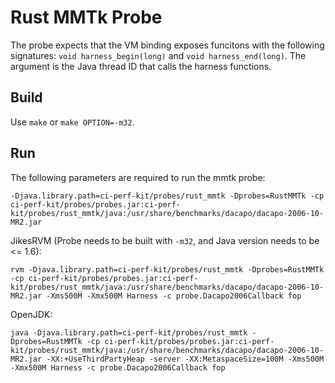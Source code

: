 Rust MMTk Probe
===

The probe expects that the VM binding exposes funcitons with the following signatures: `void harness_begin(long)` and `void harness_end(long)`. The argument is the Java thread ID that calls the harness functions. 

Build
---

Use `make` or `make OPTION=-m32`. 

Run
---

The following parameters are required to run the mmtk probe: 
```
-Djava.library.path=ci-perf-kit/probes/rust_mmtk -Dprobes=RustMMTk -cp ci-perf-kit/probes/probes.jar:ci-perf-kit/probes/rust_mmtk/java:/usr/share/benchmarks/dacapo/dacapo-2006-10-MR2.jar
```

JikesRVM (Probe needs to be built with `-m32`, and Java version needs to be <= 1.6):
```
rvm -Djava.library.path=ci-perf-kit/probes/rust_mmtk -Dprobes=RustMMTk -cp ci-perf-kit/probes/probes.jar:ci-perf-kit/probes/rust_mmtk/java:/usr/share/benchmarks/dacapo/dacapo-2006-10-MR2.jar -Xms500M -Xmx500M Harness -c probe.Dacapo2006Callback fop
```

OpenJDK:

```
java -Djava.library.path=ci-perf-kit/probes/rust_mmtk -Dprobes=RustMMTk -cp ci-perf-kit/probes/probes.jar:ci-perf-kit/probes/rust_mmtk/java:/usr/share/benchmarks/dacapo/dacapo-2006-10-MR2.jar -XX:+UseThirdPartyHeap -server -XX:MetaspaceSize=100M -Xms500M -Xmx500M Harness -c probe.Dacapo2006Callback fop
```